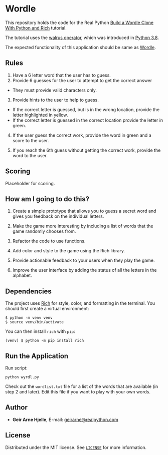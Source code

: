 # Wordle

This repository holds the code for the Real Python [Build a Wordle Clone With Python and Rich](https://realpython.com/python-wordle-clone/) tutorial.

The tutorial uses the [walrus operator](https://realpython.com/python-walrus-operator/), which was introduced in [Python 3.8](https://realpython.com/python38-new-features/).

The expected functionality of this application should be same as [Wordle](https://www.nytimes.com/games/wordle/index.html).

## Rules

1. Have a 6 letter word that the user has to guess.
2. Provide 6 guesses for the user to attempt to get the correct answer

- They must provide valid characters only.

3. Provide hints to the user to help to guess.

- If the correct letter is guessed, but is in the wrong location, provide the letter highlighted in yellow.
- If the correct letter is guessed in the correct location provide the letter in green.

4. If the user guess the correct work, provide the word in green and a score to the user.

5. If you reach the 6th guess without getting the correct work, provide the word to the user.

## Scoring

Placeholder for scoring.

## How am I going to do this?

1. Create a simple prototype that allows you to guess a secret word and gives you feedback on the individual letters.

2. Make the game more interesting by including a list of words that the game randomly chooses from.

3. Refactor the code to use functions.

4. Add color and style to the game using the Rich library.

5. Provide actionable feedback to your users when they play the game.

6. Improve the user interface by adding the status of all the letters in the alphabet.

## Dependencies

The project uses [Rich](https://rich.readthedocs.io/) for style, color, and formatting in the terminal. You should first create a virtual environment:

```console
$ python -m venv venv
$ source venv/bin/activate
```

You can then install `rich` with `pip`:

```console
(venv) $ python -m pip install rich
```

## Run the Application

Run script:

```console
python wyrdl.py
```

Check out the `wordlist.txt` file for a list of the words that are available (in step 2 and later). Edit this file if you want to play with your own words.

## Author

- **Geir Arne Hjelle**, E-mail: [geirarne@realpython.com](geirarne@realpython.com)

## License

Distributed under the MIT license. See [`LICENSE`](../LICENSE) for more information.
